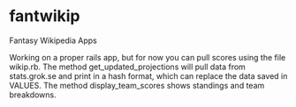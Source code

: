 # fantwikip
Fantasy Wikipedia Apps

Working on a proper rails app, but for now you can pull scores using the file wikip.rb.  The method get_updated_projections will pull data from stats.grok.se and print in a hash format, which can replace the data saved in VALUES.  The method display_team_scores shows standings and team breakdowns.
